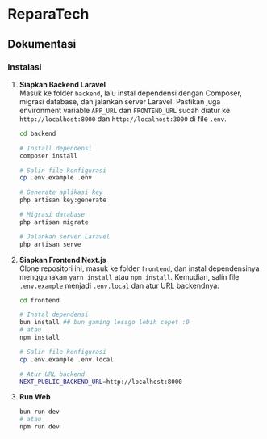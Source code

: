 # ReparaTech

## Dokumentasi

### Instalasi

1. **Siapkan Backend Laravel**  
   Masuk ke folder `backend`, lalu instal dependensi dengan Composer, migrasi database, dan jalankan server Laravel. Pastikan juga environment variable `APP_URL` dan `FRONTEND_URL` sudah diatur ke `http://localhost:8000` dan `http://localhost:3000` di file `.env`.

   ```bash
   cd backend

   # Install dependensi
   composer install

   # Salin file konfigurasi
   cp .env.example .env

   # Generate aplikasi key
   php artisan key:generate

   # Migrasi database
   php artisan migrate

   # Jalankan server Laravel
   php artisan serve
   ```

2. **Siapkan Frontend Next.js**  
   Clone repositori ini, masuk ke folder `frontend`, dan instal dependensinya menggunakan `yarn install` atau `npm install`. Kemudian, salin file `.env.example` menjadi `.env.local` dan atur URL backendnya:

   ```bash
   cd frontend

   # Instal dependensi
   bun install ## bun gaming lessgo lebih cepet :0
   # atau
   npm install

   # Salin file konfigurasi
   cp .env.example .env.local

   # Atur URL backend
   NEXT_PUBLIC_BACKEND_URL=http://localhost:8000
   ```

3. **Run Web**  

   ```bash
   bun run dev
   # atau 
   npm run dev
   

